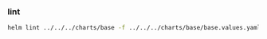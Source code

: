 ### lint

```bash
helm lint ../../../charts/base -f ../../../charts/base/base.values.yaml -f dev1.values.yaml
```

